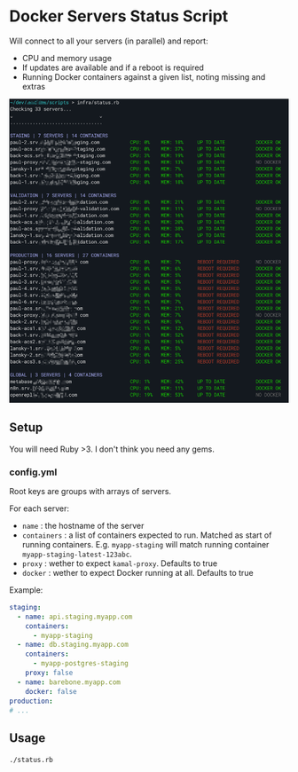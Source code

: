 # Docker Servers Status Script

Will connect to all your servers (in parallel) and report:

- CPU and memory usage
- If updates are available and if a reboot is required
- Running Docker containers against a given list, noting missing and extras

![Screenshot](screenshot.png)

## Setup

You will need Ruby >3. I don't think you need any gems.

### config.yml

Root keys are groups with arrays of servers.

For each server:

- `name` : the hostname of the server
- `containers` : a list of containers expected to run. Matched as start of running containers. E.g. `myapp-staging` will match running container `myapp-staging-latest-123abc`.
- `proxy` : wether to expect `kamal-proxy`. Defaults to true
- `docker` : wether to expect Docker running at all. Defaults to true

Example:

```yaml
staging:
  - name: api.staging.myapp.com
    containers:
      - myapp-staging
  - name: db.staging.myapp.com
    containers:
      - myapp-postgres-staging
    proxy: false
  - name: barebone.myapp.com
    docker: false
production:
# ...
```

## Usage

`./status.rb`
